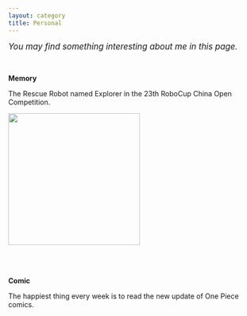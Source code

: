 ```yaml
---
layout: category
title: Personal
---
```

<script src="https://cdn.staticfile.org/jquery/1.12.4/jquery.min.js"></script><!--引入jquery-->
<style>
p.ex1 {margin-bottom:0.2cm}
</style>
<p><t1><big><em> You may find something interesting about me in this page.</em></big></t1></p>

<br>

<t-half><strong>Memory</strong></t-half>
<p><t1>The Rescue Robot named Explorer in the 23th RoboCup China Open Competition.</t1></p>
<p>
<table border="0">
<tbody>
<tr>
<img src="https://caihuaye.github.io/images/Explorer.jpg" alt="" height="265" class="pimg"/>
</tr>
</tbody>
</table>
</p>

<br>

<t-half><strong>Comic</strong></t-half>
<p><t1>The happiest thing every week is to read the new update of One Piece comics.</t1></p>

